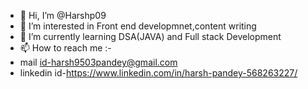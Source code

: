 - 👋 Hi, I’m @Harshp09
- 👀 I’m interested in Front end developmnet,content writing
- 🌱 I’m currently learning DSA(JAVA) and Full stack Development
- 📫 How to reach me :-
-  mail id-harsh9503pandey@gmail.com
- linkedin id-https://www.linkedin.com/in/harsh-pandey-568263227/
